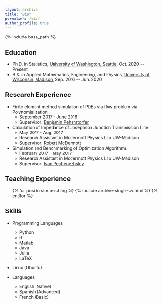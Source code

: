 ```yaml
---
layout: archive
title: "Bio"
permalink: /bio/
author_profile: true
---
```


{% include base_path %}

Education
-----------
* Ph.D. in Statistics, [University of Washington, Seattle](http://www.washington.edu/), Oct. 2020 -- Present
* B.S. in Applied Mathematics, Engineering, and Physics, [University of Wisconsin, Madison](https://www.wisc.edu/), Sep. 2016 -- Jun. 2020


Research Experience
-----------


* Finite element method simulation of PDEs via flow problem via Polynomialization
  * September 2017 - June 2018
  * Supervisor: [Benjamin Peherstorfer](https://cims.nyu.edu/~pehersto/index.html)
* Calculation of Impedance of Josephson Junction Transmission Line
  * May 2017 - Aug. 2017
  * Research Assistant in Mcdermott Physics Lab UW-Madison
  * Supervisor: [Robert McDermott](https://www.physics.wisc.edu/directory/mcdermott-robert-f/)
* Simulation and Benchmarking of Optimization Algorithms
  * February 2017 - May 2017: 
  * Research Assistant in Mcdermott Physics Lab UW-Madison 
  * Supervisor: [Ivan Pechenezhskiy](https://thecollege.syr.edu/people/faculty/ivan-pechenezhskiy/)

Teaching Experience
-----------
   <ul>{% for post in site.teaching %}
      {% include archive-single-cv.html %}
   {% endfor %}</ul>
   




Skills
-----------
* Programming Languages
  * Python
  * R
  * Matlab
  * Java
  * Julia
  * LaTeX
* Linux (Ubuntu)

* Languages
  * English (Native)
  * Spanish (Advanced)
  * French (Basic)

<!--
Publications
======
  <ul>{% for post in site.publications %}
    {% include archive-single-cv.html %}
  {% endfor %}</ul>
-->

  

  
